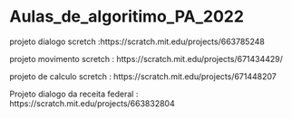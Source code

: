 # Aulas_de_algoritimo_PA_2022
<p>projeto dialogo scretch :https://scratch.mit.edu/projects/663785248</p>
<p>projeto movimento scretch : https://scratch.mit.edu/projects/671434429/</p>
<p>projeto de calculo scretch : https://scratch.mit.edu/projects/671448207</p>
<p>Projeto dialogo da receita federal : https://scratch.mit.edu/projects/663832804</p>
